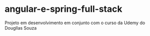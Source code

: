 # angular-e-spring-full-stack
Projeto em desenvolvimento em conjunto com o curso da Udemy do Dougllas Souza
